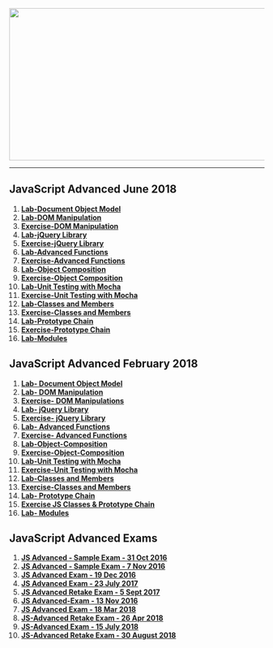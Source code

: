 <a href="#"><img src="https://i.imgur.com/9UOpslS.jpg"  width="1000" height="300"></img></a>

---
## <b>JavaScript Advanced June 2018</b>
1.  [**Lab-Document Object Model**](https://github.com/IvayloIV/JS-Core-Advanced/tree/master/JavaScript-Advanced-June%202018/Lab-Document_Object_Model)
2.  [**Lab-DOM Manipulation**](https://github.com/IvayloIV/JS-Core-Advanced/tree/master/JavaScript-Advanced-June%202018/Lab-DOM_Manipulation)
3.  [**Exercise-DOM Manipulation**](https://github.com/IvayloIV/JS-Core-Advanced/tree/master/JavaScript-Advanced-June%202018/Exercise-DOM_Manipulation)
4.  [**Lab-jQuery Library**](https://github.com/IvayloIV/JS-Core-Advanced/tree/master/JavaScript-Advanced-June%202018/Lab-jQuery_Library)
5.  [**Exercise-jQuery Library**](https://github.com/IvayloIV/JS-Core-Advanced/tree/master/JavaScript-Advanced-June%202018/Exercise-jQuery_Library)
6.  [**Lab-Advanced Functions**](https://github.com/IvayloIV/JS-Core-Advanced/tree/master/JavaScript-Advanced-June%202018/Lab-Advanced_Functions)
7.  [**Exercise-Advanced Functions**](https://github.com/IvayloIV/JS-Core-Advanced/tree/master/JavaScript-Advanced-June%202018/Exercise-Advanced_Functions)
8.  [**Lab-Object Composition**](https://github.com/IvayloIV/JS-Core-Advanced/tree/master/JavaScript-Advanced-June%202018/Lab-Object_Composition)
9.  [**Exercise-Object Composition**](https://github.com/IvayloIV/JS-Core-Advanced/tree/master/JavaScript-Advanced-June%202018/Exercise-Object_Composition)
10.  [**Lab-Unit Testing with Mocha**](https://github.com/IvayloIV/JS-Core-Advanced/tree/master/JavaScript-Advanced-June%202018/Lab-Unit_Testing_with_Mocha)
11.  [**Exercise-Unit Testing with Mocha**](https://github.com/IvayloIV/JS-Core-Advanced/tree/master/JavaScript-Advanced-June%202018/Exercise-Unit_Testing_with_Mocha)
12.  [**Lab-Classes and Members**](https://github.com/IvayloIV/JS-Core-Advanced/tree/master/JavaScript-Advanced-June%202018/Lab-Classes_and_Members)
13.  [**Exercise-Classes and Members**](https://github.com/IvayloIV/JS-Core-Advanced/tree/master/JavaScript-Advanced-June%202018/Exercise-Classes_and_Members)
14.  [**Lab-Prototype Chain**](https://github.com/IvayloIV/JS-Core-Advanced/tree/master/JavaScript-Advanced-June%202018/Lab-Prototype_Chain)
15.  [**Exercise-Prototype Chain**](https://github.com/IvayloIV/JS-Core-Advanced/tree/master/JavaScript-Advanced-June%202018/Exercise-Prototype_Chain)
16.  [**Lab-Modules**](https://github.com/IvayloIV/JS-Core-Advanced/tree/master/JavaScript-Advanced-June%202018/Lab-Modules)

## <b>JavaScript Advanced February 2018</b>
1.  <a href="https://github.com/IvayloIV/JS-Core-Advanced/tree/master/JavaScript-Advanced-February-2018/Lab-%20Document%20Object%20Model" > <b>Lab-      Document Object Model</b> </a> 
2.  <a href="https://github.com/IvayloIV/JS-Core-Advanced/tree/master/JavaScript-Advanced-February-2018/Lab-%20DOM%20Manipulation" > <b>Lab- DOM Manipulation</b> </a> 
3.  <a href="https://github.com/IvayloIV/JS-Core-Advanced/tree/master/JavaScript-Advanced-February-2018/Exercise-%20DOM%20Manipulations" > <b>Exercise-   DOM Manipulations</b> </a> 
4.  <a href="https://github.com/IvayloIV/JS-Core-Advanced/tree/master/JavaScript-Advanced-February-2018/Lab-jQuery-Library" > <b>Lab- jQuery Library</b> </a> 
5.  <a href="https://github.com/IvayloIV/JS-Core-Advanced/tree/master/JavaScript-Advanced-February-2018/Exercise-jQuery-Library" > <b>Exercise- jQuery Library</b> </a> 
6.  <a href="https://github.com/IvayloIV/JS-Core-Advanced/tree/master/JavaScript-Advanced-February-2018/Lab-Advanced-Functions" > <b>Lab- Advanced Functions</b> </a> 
7.  <a href="https://github.com/IvayloIV/JS-Core-Advanced/tree/master/JavaScript-Advanced-February-2018/Exercise-Advanced-Functions" > <b>Exercise-  Advanced Functions</b> </a> 
8.  <a href="https://github.com/IvayloIV/JS-Core-Advanced/tree/master/JavaScript-Advanced-February-2018/Lab-Object-Composition" > <b>Lab-Object-Composition</b> </a> 
9.  <a href="https://github.com/IvayloIV/JS-Core-Advanced/tree/master/JavaScript-Advanced-February-2018/Exercise-Object-Composition" > <b>Exercise-Object-Composition</b> </a> 
10.  [**Lab-Unit Testing with Mocha**](https://github.com/IvayloIV/JS-Core-Advanced/tree/master/JavaScript-Advanced-February-2018/Lab-Unit-Testing-with-Mocha)
11.  [**Exercise-Unit Testing with Mocha**](https://github.com/IvayloIV/JS-Core-Advanced/tree/master/JavaScript-Advanced-February-2018/Exercise-Unit-Testing-with-Mocha)
12.  <a href="https://github.com/IvayloIV/JS-Core-Advanced/tree/master/JavaScript-Advanced-February-2018/Lab-Classes-and-Members" > <b>Lab-Classes and Members</b> </a> 
13.  <a href="https://github.com/IvayloIV/JS-Core-Advanced/tree/master/JavaScript-Advanced-February-2018/Exercise-Classes-and-Members" > <b>Exercise-Classes and Members</b> </a> 
14.  [**Lab- Prototype Chain**](https://github.com/IvayloIV/JS-Core-Advanced/tree/master/JavaScript-Advanced-February-2018/Lab-%20Prototype%20Chain)
15.  [**Exercise JS Classes & Prototype Chain**](https://github.com/IvayloIV/JS-Core-Advanced/tree/master/JavaScript-Advanced-February-2018/Exercise-JS-Classes-%26-Prototype-Chain)
16.  [**Lab- Modules**](https://github.com/IvayloIV/JS-Core-Advanced/tree/master/JavaScript-Advanced-February-2018/Lab-%20Modules)

## <b>JavaScript Advanced Exams</b>
1.  [**JS Advanced - Sample Exam - 31 Oct 2016**](https://github.com/IvayloIV/JS-Core-Advanced/tree/master/JavaScript-Advanced-Exams/JS%20Advanced%20-%20Sample%20Exam%20-%2031%20Oct%202016)
2.  [**JS Advanced - Sample Exam - 7 Nov 2016**](https://github.com/IvayloIV/JS-Core-Advanced/tree/master/JavaScript-Advanced-Exams/JS%20Advanced%20-%20Sample%20Exam%20-%207%20Nov%202016)
3.  [**JS Advanced Exam - 19 Dec 2016**](https://github.com/IvayloIV/JS-Core-Advanced/tree/master/JavaScript-Advanced-Exams/JS%20Advanced%20Exam%20-%2019%20Dec%202016)
4.  [**JS Advanced Exam - 23 July 2017**](https://github.com/IvayloIV/JS-Core-Advanced/tree/master/JavaScript-Advanced-Exams/JS%20Advanced%20Exam%20-%2023%20July%202017)
5.  [**JS Advanced Retake Exam - 5 Sept 2017**](https://github.com/IvayloIV/JS-Core-Advanced/tree/master/JavaScript-Advanced-Exams/JS%20Advanced%20Retake%20Exam%20-%205%20Sept%202017)
6.  [**JS Advanced-Exam - 13 Nov 2016**](https://github.com/IvayloIV/JS-Core-Advanced/tree/master/JavaScript-Advanced-Exams/JS-Advanced-Exam%20-%2013-Nov-2016)
7.  [**JS Advanced Exam - 18 Mar 2018**](https://github.com/IvayloIV/JS-Core-Advanced/tree/master/JavaScript-Advanced-Exams/JS%20Advanced%20Exam%20-%2018%20Mar%202018)
8.  [**JS-Advanced Retake Exam - 26 Apr 2018**](https://github.com/IvayloIV/JS-Core-Advanced/tree/master/JavaScript-Advanced-Exams/JS-Advanced_Retake_Exam-26_Apr_2018)
9.  [**JS-Advanced Exam - 15 July 2018**](https://github.com/IvayloIV/JS-Core-Advanced/tree/master/JavaScript-Advanced-Exams/JS-Advanced_Exam-15_July_2018)
10.  [**JS-Advanced Retake Exam - 30 August 2018**](https://github.com/IvayloIV/JS-Core-Advanced/tree/master/JavaScript-Advanced-Exams/JS-Advanced-Retake-Exam-30_August_2018)
